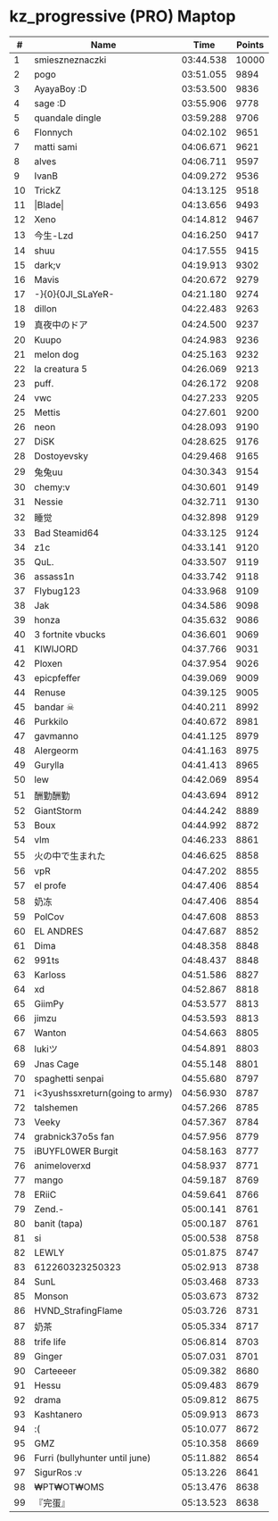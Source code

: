 # kz_progressive (PRO) Maptop

|  # | Name | Time | Points |
|-------------- | -------------- | -------------- | -------------- | 
| 1 | smieszneznaczki | 03:44.538 | 10000 | 
| 2 | pogo | 03:51.055 | 9894 | 
| 3 | AyayaBoy :D | 03:53.500 | 9836 | 
| 4 | sage :D | 03:55.906 | 9778 | 
| 5 | quandale dingle | 03:59.288 | 9706 | 
| 6 | Flonnych | 04:02.102 | 9651 | 
| 7 | matti sami | 04:06.671 | 9621 | 
| 8 | alves | 04:06.711 | 9597 | 
| 9 | IvanB | 04:09.272 | 9536 | 
| 10 | TrickZ | 04:13.125 | 9518 | 
| 11 | \|Blade\| | 04:13.656 | 9493 | 
| 12 | Xeno | 04:14.812 | 9467 | 
| 13 | 今生-Lzd | 04:16.250 | 9417 | 
| 14 | shuu | 04:17.555 | 9415 | 
| 15 | dark;v | 04:19.913 | 9302 | 
| 16 | Mavis | 04:20.672 | 9279 | 
| 17 | -}{0}{0JI_SLaYeR- | 04:21.180 | 9274 | 
| 18 | dillon | 04:22.483 | 9263 | 
| 19 | 真夜中のドア | 04:24.500 | 9237 | 
| 20 | Kuupo | 04:24.983 | 9236 | 
| 21 | melon dog | 04:25.163 | 9232 | 
| 22 | la creatura 5 | 04:26.069 | 9213 | 
| 23 | puff. | 04:26.172 | 9208 | 
| 24 | vwc | 04:27.233 | 9205 | 
| 25 | Mettis | 04:27.601 | 9200 | 
| 26 | neon | 04:28.093 | 9190 | 
| 27 | DiSK | 04:28.625 | 9176 | 
| 28 | Dostoyevsky | 04:29.468 | 9165 | 
| 29 | 兔兔uu | 04:30.343 | 9154 | 
| 30 | chemy:v | 04:30.601 | 9149 | 
| 31 | Nessie | 04:32.711 | 9130 | 
| 32 | 睡觉 | 04:32.898 | 9129 | 
| 33 | Bad Steamid64 | 04:33.125 | 9124 | 
| 34 | z1c | 04:33.141 | 9120 | 
| 35 | QuL. | 04:33.507 | 9119 | 
| 36 | assass1n | 04:33.742 | 9118 | 
| 37 | Flybug123 | 04:33.968 | 9109 | 
| 38 | Jak | 04:34.586 | 9098 | 
| 39 | honza | 04:35.632 | 9086 | 
| 40 | 3 fortnite vbucks | 04:36.601 | 9069 | 
| 41 | KIWIJORD | 04:37.766 | 9031 | 
| 42 | Ploxen | 04:37.954 | 9026 | 
| 43 | epicpfeffer | 04:39.069 | 9009 | 
| 44 | Renuse | 04:39.125 | 9005 | 
| 45 | bandar ☠ | 04:40.211 | 8992 | 
| 46 | Purkkilo | 04:40.672 | 8981 | 
| 47 | gavmanno | 04:41.125 | 8979 | 
| 48 | Alergeorm | 04:41.163 | 8975 | 
| 49 | Gurylla | 04:41.413 | 8965 | 
| 50 | lew | 04:42.069 | 8954 | 
| 51 | 酬勤酬勤 | 04:43.694 | 8912 | 
| 52 | GiantStorm | 04:44.242 | 8889 | 
| 53 | Boux | 04:44.992 | 8872 | 
| 54 | vlm | 04:46.233 | 8861 | 
| 55 | 火の中で生まれた | 04:46.625 | 8858 | 
| 56 | vpR | 04:47.202 | 8855 | 
| 57 | el profe | 04:47.406 | 8854 | 
| 58 | 奶冻 | 04:47.406 | 8854 | 
| 59 | PolCov | 04:47.608 | 8853 | 
| 60 | EL ANDRES | 04:47.687 | 8852 | 
| 61 | Dima | 04:48.358 | 8848 | 
| 62 | 991ts | 04:48.437 | 8848 | 
| 63 | Karloss | 04:51.586 | 8827 | 
| 64 | xd | 04:52.867 | 8818 | 
| 65 | GiimPy | 04:53.577 | 8813 | 
| 66 | jimzu | 04:53.593 | 8813 | 
| 67 | Wanton | 04:54.663 | 8805 | 
| 68 | lukiツ | 04:54.891 | 8803 | 
| 69 | Jnas Cage | 04:55.148 | 8801 | 
| 70 | spaghetti senpai | 04:55.680 | 8797 | 
| 71 | i<3yushssxreturn(going to army) | 04:56.930 | 8787 | 
| 72 | talshemen | 04:57.266 | 8785 | 
| 73 | Veeky | 04:57.367 | 8784 | 
| 74 | grabnick37o5s fan | 04:57.956 | 8779 | 
| 75 | iBUYFL0WER Burgit | 04:58.163 | 8777 | 
| 76 | animeloverxd | 04:58.937 | 8771 | 
| 77 | mango | 04:59.187 | 8769 | 
| 78 | ERiiC | 04:59.641 | 8766 | 
| 79 | Zend.- | 05:00.141 | 8761 | 
| 80 | banit (tapa) | 05:00.187 | 8761 | 
| 81 | si | 05:00.538 | 8758 | 
| 82 | LEWLY | 05:01.875 | 8747 | 
| 83 | 612260323250323 | 05:02.913 | 8738 | 
| 84 | SunL | 05:03.468 | 8733 | 
| 85 | Monson | 05:03.673 | 8732 | 
| 86 | HVND_StrafingFlame | 05:03.726 | 8731 | 
| 87 | 奶茶 | 05:05.334 | 8717 | 
| 88 | trife life | 05:06.814 | 8703 | 
| 89 | Ginger | 05:07.031 | 8701 | 
| 90 | Carteeeer | 05:09.382 | 8680 | 
| 91 | Hessu | 05:09.483 | 8679 | 
| 92 | drama | 05:09.812 | 8675 | 
| 93 | Kashtanero | 05:09.913 | 8673 | 
| 94 | :( | 05:10.077 | 8672 | 
| 95 | GMZ | 05:10.358 | 8669 | 
| 96 | Furri (bullyhunter until june) | 05:11.882 | 8654 | 
| 97 | SigurRos :v | 05:13.226 | 8641 | 
| 98 | ₩PT₩OT₩OMS | 05:13.476 | 8638 | 
| 99 | 『完蛋』 | 05:13.523 | 8638 | 

